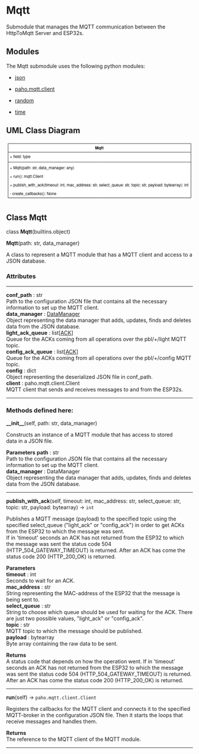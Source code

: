 ﻿
 # Mqtt
 
Submodule that manages the MQTT communication between the HttpToMqtt Server and ESP32s.

   
## **Modules**
The Mqtt submodule uses the following python modules:
* [json](https://docs.python.org/3/library/json.html)  

* [paho.mqtt.client](https://pypi.org/project/paho-mqtt/)  

* [random](https://docs.python.org/3/library/random.html)  

* [time](https://docs.python.org/3/library/time.html)  

## **UML Class Diagram**
<img alt="Mqtt" src="./img/Mqtt.png" width="600"/>
   
## **Class Mqtt**

class **Mqtt**(builtins.object)

**Mqtt**(path: str, data\_manager)  
   
A class to represent a MQTT module that has a MQTT client and access to a JSON database.  
### **Attributes**  
***
**conf\_path** : str  
    Path to the configuration JSON file that contains all the necessary information to set up the MQTT client.  
**data\_manager** : [DataManager](./DataManager.md)  
    Object representing the data manager that adds, updates, finds and deletes data from the JSON database.  
**light\_ack\_queue** : list\[[ACK](./types.md#ack)\]  
    Queue for the ACKs coming from all operations over the pbl/+/light MQTT topic.  
**config\_ack\_queue** : list\[[ACK](./types.md#ack)\]  
    Queue for the ACKs coming from all operations over the pbl/+/config MQTT topic.  
**config** : dict  
    Object representing the deserialized JSON file in conf\_path.  
**client** : paho.mqtt.client.Client  
    MQTT client that sends and receives messages to and from the ESP32s. 

***
### Methods defined here:  

**\_\_init\_\_**(self, path: str, data\_manager)

Constructs an instance of a MQTT module that has access to stored  
data in a JSON file.  
   
**Parameters**
**path** : str  
    Path to the configuration JSON file that contains all the necessary information to set up the MQTT client.  
**data\_manager** : DataManager  
    Object representing the data manager that adds, updates, finds and deletes data from the JSON database.
***
**publish\_with\_ack**(self, timeout: int, mac\_address: str, select\_queue: str, topic: str, payload: bytearray) -> `int`

Publishes a MQTT message (payload) to the specified topic using the specified select\_queue ("light\_ack" or "config\_ack") in order to get ACKs from the ESP32 to which the message was sent.    
If in 'timeout' seconds an ACK has not returned from the ESP32  to which the message was sent the status code 504 (HTTP\_504\_GATEWAY\_TIMEOUT) is returned. After an ACK has come the status code 200 (HTTP\_200\_OK) is returned.  
   
**Parameters**  
**timeout** : int  
    Seconds to wait for an ACK.  
**mac\_address** : str  
    String representing the MAC-address of the ESP32 that the message is being sent to.  
**select\_queue** : str  
    String to choose which queue should be used for waiting for the ACK. There are just two possible values, "light\_ack" or "config\_ack".  
**topic** : str  
    MQTT topic to which the message should be published.  
**payload** : bytearray  
    Byte array containing the raw data to be sent.  
   
**Returns**  
A status code that depends on how the operation went. If in 'timeout' seconds an ACK has not returned from the ESP32 to which the message was sent the status code 504 (HTTP\_504\_GATEWAY\_TIMEOUT) is returned. After an ACK has come the status code 200 (HTTP\_200\_OK) is returned.
***
**run**(self) -> `paho.mqtt.client.Client`

Registers the callbacks for the MQTT client and connects it to the specified MQTT-broker in the configuration JSON file. Then it starts the loops that receive messages and handles them.  
   
**Returns**  
The reference to the MQTT client of the MQTT module.
***
